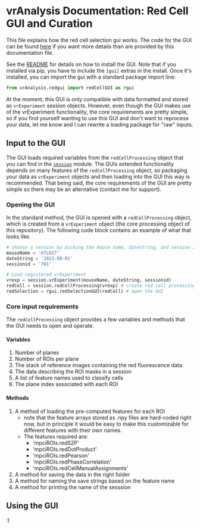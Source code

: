 # vrAnalysis Documentation: Red Cell GUI and Curation

This file explains how the red cell selection gui works. The code for the GUI
can be found [here](../vrAnalysis/redgui/redCellGUI.py) if you want more 
details than are provided by this documentation file.

See the [README](..) for details on how to install the GUI. Note that if you 
installed via pip, you have to include the `[gui]` extras in the install. Once
it's installed, you can import the gui with a standard package import line:
```python
from vrAnalysis.redgui import redCellGUI as rgui
```

At the moment, this GUI is only compatible with data formatted and stored as
`vrExperiment` session objects. However, even though the GUI makes use of the
vrExperiment functionality, the core requirements are pretty simple, so if you
find yourself wanting to use this GUI and don't want to reprocess your data, 
let me know and I can rewrite a loading package for "raw" inputs. 

## Input to the GUI
The GUI loads required variables from the `redCellProcessing` object that you
can find in the [`session`](../vrAnalysis/session.py) module. The GUIs 
extended functionality depends on many features of the `redCellProcessing` 
object, so packaging your data as `vrExperiment` objects and then loading into
the GUI this way is recommended. That being said, the core requirements of the
GUI are pretty simple so there may be an alternative (contact me for support).

### Opening the GUI
In the standard method, the GUI is opened with a `redCellProcessing` object, 
which is created from a `vrExperiment` object (the core processing object of
this repository). The following code block contains an example of what that 
looks like.
```python
# choose a session by picking the mouse name, datestring, and session ID.
mouseName = 'ATL027'
dateString = '2023-08-01'
sessionid = '701'

# Load registered vrExperiment
vrexp = session.vrExperiment(mouseName, dateString, sessionid)
redCell = session.redCellProcessing(vrexp) # create red cell processing object
redSelection = rgui.redSelectionGUI(redCell) # open the GUI
```

### Core input requirements
The `redCellProcessing` object provides a few variables and methods that the 
GUI needs to open and operate. 

#### Variables
1. Number of planes
2. Number of ROIs per plane
3. The stack of reference images containing the red fluorescence data
4. The data describing the ROI masks in a session
5. A list of feature names used to classify cells
6. The plane index associated with each ROI

#### Methods
1. A method of loading the pre-computed features for each ROI
   - note that the feature arrays stored as .npy files are hard-coded right
     now, but in principle it would be easy to make this customizable for
     different features with their own names.
   - The features required are:
     - 'mpciROIs.redS2P'
     - 'mpciROIs.redDotProduct'
     - 'mpciROIs.redPearson'
     - 'mpciROIs.redPhaseCorrelation'
     - 'mpciROIs.redCellManualAssignments'
2. A method for saving the data in the right folder
3. A method for naming the save strings based on the feature name
4. A method for printing the name of the sesssion

## Using the GUI
:)

   






